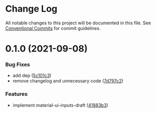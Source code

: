 # Change Log

All notable changes to this project will be documented in this file.
See [Conventional Commits](https://conventionalcommits.org) for commit guidelines.

# 0.1.0 (2021-09-08)


### Bug Fixes

* add dep ([5c101c3](https://github.com/gemunion/material-ui-packages/commit/5c101c327848a8705cbd13051bd645a4b1350808))
* remove changelog and unnecessary code ([7d797c2](https://github.com/gemunion/material-ui-packages/commit/7d797c2d85d294e435e12167c54155910122858a))


### Features

* implement material-ui-inputs-draft ([41883b3](https://github.com/gemunion/material-ui-packages/commit/41883b33ff60f89a9ea1a2266f7a6beefb760ab8))
